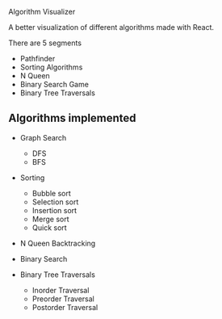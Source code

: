 Algorithm Visualizer

A better visualization of different algorithms made with React.

There are 5 segments

-   Pathfinder
-   Sorting Algorithms
-   N Queen
-   Binary Search Game
-   Binary Tree Traversals

## Algorithms implemented

-   Graph Search
    -   DFS
    -   BFS
      
-   Sorting
    -   Bubble sort
    -   Selection sort
    -   Insertion sort
    -   Merge sort
    -   Quick sort
  
-   N Queen Backtracking
-   Binary Search
-   Binary Tree Traversals
    -   Inorder Traversal
    -   Preorder Traversal
    -   Postorder Traversal
